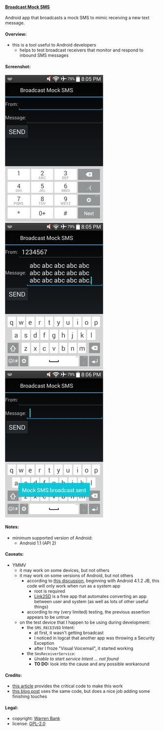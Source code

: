 #### [Broadcast Mock SMS](https://github.com/warren-bank/Android-Broadcast-Mock-SMS)

Android app that broadcasts a mock SMS to mimic receiving a new text message.

#### Overview:

* this is a tool useful to Android developers
  * helps to test broadcast receivers that monitor and respond to inbound SMS messages

#### Screenshot:

![1-compose-sender](./screenshots/1-compose-sender.png)
![2-compose-message](./screenshots/2-compose-message.png)
![3-sent](./screenshots/3-sent.png)

#### Notes:

* minimum supported version of Android:
  * Android 1.1 (API 2)

#### Caveats:

* YMMV
  * it may work on some devices, but not others
  * it may work on some versions of Android, but not others
    * according to [this discussion](https://stackoverflow.com/questions/16143186/can-i-send-sms-received-intent-in-android-4-1-2), beginning with Android 4.1.2 JB, this code will only work when run as a system app
      * root is required
      * [Link2SD](https://play.google.com/store/apps/details?id=com.buak.Link2SD) is a free app that automates converting an app between user and system (as well as lots of other useful things)
    * according to my (very limited) testing, the previous assertion appears to be untrue
  * on the test device that I happen to be using during development:
    * the `SMS_RECEIVED` Intent:
      * at first, it wasn't getting broadcast
      * I noticed in logcat that another app was throwing a Security Exception
      * after I froze "Visual Voicemail", it started working
    * the `SmsReceiverService`:
      * _Unable to start service Intent ... not found_
      * __TO DO:__ look into the cause and any possible workaround

#### Credits:

* [this article](https://web.archive.org/web/20120818021045/http://blog.dev001.net/post/14085892020/android-generate-incoming-sms-from-within-your-app) provides the critical code to make this work
* [this blog post](https://roshandawrani.wordpress.com/2014/06/10/android-simulating-sms-receiving-from-any-number/) uses the same code, but does a nice job adding some finishing touches

#### Legal:

* copyright: [Warren Bank](https://github.com/warren-bank)
* license: [GPL-2.0](https://www.gnu.org/licenses/old-licenses/gpl-2.0.txt)
